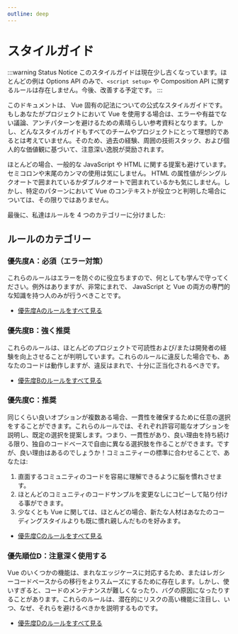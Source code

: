 ```yaml
---
outline: deep
---
```


# スタイルガイド

:::warning Status Notice
このスタイルガイドは現在少し古くなっています。ほとんどの例は Options API のみで、`<script setup>` や Composition API に関するルールは存在しません。今後、改善する予定です。
:::

このドキュメントは、 Vue 固有の記法についての公式なスタイルガイドです。もしあなたがプロジェクトにおいて Vue を使用する場合は、エラーや有益でない議論、アンチパターンを避けるための素晴らしい参考資料となります。しかし、どんなスタイルガイドもすべてのチームやプロジェクトにとって理想的であるとは考えていません。そのため、過去の経験、周囲の技術スタック、および個人的な価値観に基づいて、注意深い逸脱が奨励されます。

ほとんどの場合、一般的な JavaScript や HTML に関する提案も避けています。セミコロンや末尾のカンマの使用は気にしません。 HTML の属性値がシングルクオートで囲まれているかダブルクオートで囲まれているかも気にしません。しかし、特定のパターンにおいて Vue のコンテキストが役立つと判明した場合については、その限りではありません。

最後に、私達はルールを 4 つのカテゴリーに分けました:

## ルールのカテゴリー

### 優先度A：必須（エラー対策）

これらのルールはエラーを防ぐのに役立ちますので、何としても学んで守ってください。例外はありますが、非常にまれで、 JavaScript と Vue の両方の専門的な知識を持つ人のみが行うべきことです。

- [優先度Aのルールをすべて見る](./rules-essential)

### 優先度B：強く推奨

これらのルールは、ほとんどのプロジェクトで可読性および/または開発者の経験を向上させることが判明しています。これらのルールに違反した場合でも、あなたのコードは動作しますが、違反はまれで、十分に正当化されるべきです。

- [優先度Bのルールをすべて見る](./rules-strongly-recommended)

### 優先度C：推奨

同じくらい良いオプションが複数ある場合、一貫性を確保するために任意の選択をすることができます。これらのルールでは、それぞれ許容可能なオプションを説明し、既定の選択を提案します。つまり、一貫性があり、良い理由を持ち続ける限り、独自のコードベースで自由に異なる選択肢を作ることができます。ですが、良い理由はあるのでしょうか！コミュニティーの標準に合わせることで、あなたは:

1. 直面するコミュニティのコードを容易に理解できるように脳を慣れさせます。
2. ほとんどのコミュニティのコードサンプルを変更なしにコピーして貼り付ける事ができます。
3. 少なくとも Vue に関しては、ほとんどの場合、新たな人材はあなたのコーディングスタイルよりも既に慣れ親しんだものを好みます。

- [優先度Cのルールをすべて見る](./rules-recommended)

### 優先順位D：注意深く使用する

 Vue のいくつかの機能は、まれなエッジケースに対応するため、またはレガシーコードベースからの移行をよりスムーズにするために存在します。しかし、使いすぎると、コードのメンテナンスが難しくなったり、バグの原因になったりすることがあります。これらのルールは、潜在的にリスクの高い機能に注目し、いつ、なぜ、それらを避けるべきかを説明するものです。

- [優先度Dのルールをすべて見る](./rules-use-with-caution)
